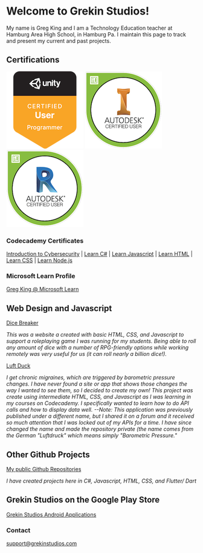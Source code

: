 # Welcome to Grekin Studios!

My name is Greg King and I am a Technology Education teacher at Hamburg Area High School, in Hamburg Pa.  I maintain this page to track and present my current and past projects.

  
## Certifications

[![unity certification badge](assets/images/unity-cert.png)](https://www.credly.com/badges/41d1b1ee-ec9a-4a15-a458-040279eacbce/public_url) [![inventor certification badge](assets/images/autodesk-inventor-cert.png)](https://www.credly.com/badges/ed67939f-59ec-4b0f-b85c-8b5e7d56de8d/public_url) [![revit certification badge](assets/images/autodesk-revit-cert.png)](https://www.credly.com/badges/92542bdf-7f27-4e50-8b9b-6a8990a8b8d2/public_url)


### Codecademy Certificates

[Introduction to Cybersecurity](https://www.codecademy.com/profiles/thegrekin/certificates/de0bd5c89521d004ce449a86b0ad3319) | 
[Learn C#](https://www.codecademy.com/profiles/thegrekin/certificates/65f0ff88f4fc58e0536b3b51648dff24) | [Learn Javascript](https://www.codecademy.com/profiles/thegrekin/certificates/705dcb15de0da4dd9d9fc4f3274b430e) | [Learn HTML](https://www.codecademy.com/profiles/thegrekin/certificates/9eb0741e5ebef1f9f58a53bfac67d3a7) | [Learn CSS](https://www.codecademy.com/profiles/thegrekin/certificates/9a5bb1fc45b4281af1fffec93b0aaf05) | [Learn Node.js](https://www.codecademy.com/profiles/thegrekin/certificates/240305d50b925c17868f1ac7a21a3261) 

### Microsoft Learn Profile
[Greg King @ Microsoft Learn](https://docs.microsoft.com/en-us/users/gregking-4734/)



## Web Design and Javascript

[Dice Breaker](http://www.grekinstudios.com/dice_breaker_online)

*This was a website a created with basic HTML, CSS, and Javascript to support a roleplaying game I was running for my students. Being able to roll any amount of dice with a number of RPG-friendly options while working remotely was very useful for us (it can roll nearly a billion dice!).*

[Luft Duck](https://www.grekinstudios.com/luft_duck/)

*I get chronic migraines, which are triggered by barometric pressure changes.  I have never found a site or app that shows those changes the way I wanted to see them, so I decided to create my own!  This project was create using intermediate HTML, CSS, and Javascript as I was learning in my courses on Codecademy.  I specifically wanted to learn how to do API calls and how to display data well. --Note: This application was previously published under a different name, but I shared it on a forum and it received so much attention that I was locked out of my APIs for a time. I have since changed the name and made the repository private (the name comes from the German "Luftdruck" which means simply "Barometric Pressure."*


## Other Github Projects

[My public Github Repositories](https://github.com/MrKing-dev)

*I have created projects here in C#, Javascript, HTML, CSS, and Flutter/ Dart*


## Grekin Studios on the Google Play Store

[Grekin Studios Android Applications](https://play.google.com/store/apps/dev?id=7281819562685950623)



### Contact

[support@grekinstudios.com](mailto:support@grekinstudios.com)
